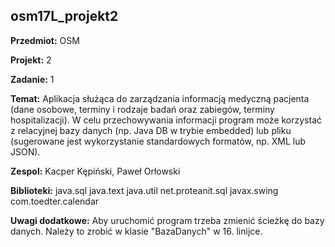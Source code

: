 ## osm17L_projekt2

**Przedmiot:** OSM

**Projekt:** 2

**Zadanie:** 1 

**Temat:**  Aplikacja służąca do zarządzania informacją medyczną pacjenta (dane osobowe,
terminy i rodzaje badań oraz zabiegów, terminy hospitalizacji). W celu przechowywania informacji
program może korzystać z relacyjnej bazy danych (np. Java DB w trybie embedded) lub pliku
(sugerowane jest wykorzystanie standardowych formatów, np. XML lub JSON).

**Zespol:** Kacper Kępiński, Paweł Orłowski

**Biblioteki:**	 java.sql
				 java.text
				 java.util
				 net.proteanit.sql
				 javax.swing
				 com.toedter.calendar

**Uwagi dodatkowe:** Aby uruchomić program trzeba zmienić ścieżkę do bazy danych. Należy to zrobić w klasie "BazaDanych" w 16. linijce.


